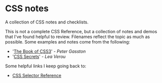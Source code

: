 # CSS notes

A collection of CSS notes and checklists.

This is not a complete CSS Reference, but a collection of notes and demos that I've found helpful to review. Filenames reflect the topic as much as possible. Some examples and notes come from the following:

- '[The Book of CSS3](http://thebookofcss3.com/)' - *Peter Gasston*  
- '[CSS Secrets](http://shop.oreilly.com/product/0636920031123.do)' - *Lea Verou*  

Some helpful links I keep going back to:

- [CSS Selector Reference](https://www.w3schools.com/cssref/css_selectors.asp)
